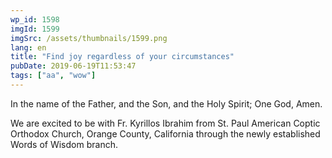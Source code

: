 ```yaml
---
wp_id: 1598
imgId: 1599
imgSrc: /assets/thumbnails/1599.png
lang: en
title: "Find joy regardless of your circumstances"
pubDate: 2019-06-19T11:53:47
tags: ["aa", "wow"]
---
```

<!-- page: 6 -->

<p>In the name of the Father, and the Son, and the Holy Spirit; One God, Amen.</p>
<p>We are excited to be with Fr. Kyrillos Ibrahim from St. Paul American Coptic Orthodox Church, Orange County, California through the newly established Words of Wisdom branch.</p>
